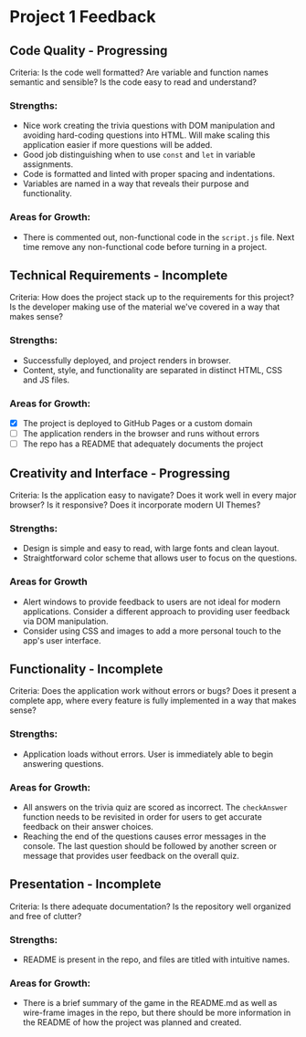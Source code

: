 # Project 1 Feedback

## Code Quality - Progressing

Criteria: Is the code well formatted? Are variable and function names semantic and sensible? Is the code easy to read and understand?

### Strengths:

-   Nice work creating the trivia questions with DOM manipulation and avoiding hard-coding questions into HTML. Will make scaling this application easier if more questions will be added.
-   Good job distinguishing when to use `const` and `let` in variable assignments.
-   Code is formatted and linted with proper spacing and indentations.
- Variables are named in a way that reveals their purpose and functionality.

### Areas for Growth:

-   There is commented out, non-functional code in the `script.js` file. Next time remove any non-functional code before turning in a project.

## Technical Requirements - Incomplete

Criteria: How does the project stack up to the requirements for this project? Is the developer making use of the material we've covered in a way that makes sense?

### Strengths:

-   Successfully deployed, and project renders in browser.
-   Content, style, and functionality are separated in distinct HTML, CSS and JS files.

### Areas for Growth:

- [x] The project is deployed to GitHub Pages or a custom domain
- [ ] The application renders in the browser and runs without errors
- [ ] The repo has a README that adequately documents the project

## Creativity and Interface - Progressing

Criteria: Is the application easy to navigate? Does it work well in every major browser? Is it responsive? Does it incorporate modern UI Themes?

### Strengths:

-   Design is simple and easy to read, with large fonts and clean layout.
-   Straightforward color scheme that allows user to focus on the questions.

### Areas for Growth

-   Alert windows to provide feedback to users are not ideal for modern applications. Consider a different approach to providing user feedback via DOM manipulation.
-   Consider using CSS and images to add a more personal touch to the app's user interface.

## Functionality - Incomplete

Criteria: Does the application work without errors or bugs? Does it present a complete app, where every feature is fully implemented in a way that makes sense?

### Strengths: 

- Application loads without errors. User is immediately able to begin answering questions.

### Areas for Growth: 

-   All answers on the trivia quiz are scored as incorrect. The `checkAnswer` function needs to be revisited in order for users to get accurate feedback on their answer choices.
-   Reaching the end of the questions causes error messages in the console. The last question should be followed by another screen or message that provides user feedback on the overall quiz.

## Presentation - Incomplete

Criteria: Is there adequate documentation? Is the repository well organized and free of clutter?

### Strengths:

-   README is present in the repo, and files are titled with intuitive names.

### Areas for Growth:

-   There is a brief summary of the game in the README.md as well as wire-frame images in the repo, but there should be more information in the README of how the project was planned and created.


